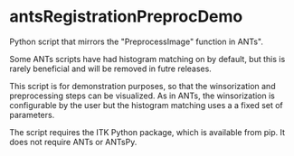 # antsRegistrationPreprocDemo

Python script that mirrors the "PreprocessImage" function in ANTs".

Some ANTs scripts have had histogram matching on by default, but this is rarely beneficial
and will be removed in futre releases.

This script is for demonstration purposes, so that the winsorization and preprocessing
steps can be visualized. As in ANTs, the winsorization is configurable by the user but the
histogram matching uses a a fixed set of parameters.

The script requires the ITK Python package, which is available from pip. It does not
require ANTs or ANTsPy.
